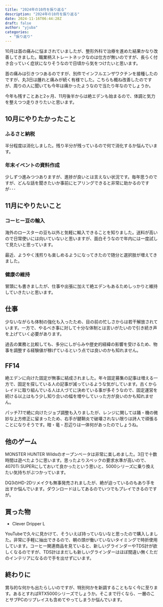 ```yaml
---
title: "2024年の10月を振り返る"
description: "2024年の10月を振り返る"
date: 2024-11-16T06:44:28Z
draft: false
author: "yjuba"
categories:
  - "振り返り"
---
```


10月は首の痛みに悩まされていましたが、整形外科で治療を進めた結果かなり改善してきました。職業柄ストレートネックなのは仕方が無いのですが、長らく付き合っていく症状になりそうなので日頃から気をつけたいと思います。

首の痛みは引きつつあるのですが、別件でインフルエンザワクチンを接種したのですが、丸3日は腫れと痛みが続く有様でした。こちらも概ね改善したのですが、周りの人に聞いても今年は痛かったようなので当たり年なのでしょうか。

今年も残すことあと2ヶ月、11月後半からは絶エデンも始まるので、体調と気力を整えつつ走りきりたいと思います。

## 10月にやりたかったこと

### ふるさと納税
半分程度は消化しました。残り半分が残っているので何で消化するか悩んでいます。

### 年末イベントの資料作成
少しずつ進みつつありますが、進捗が良いとは言えない状況です。毎年思うのですが、どんな話を聞きたいか事前にヒアリングできると非常に助かるのですが･･･

## 11月にやりたいこと

### コーヒー豆の輸入
海外のロースターの豆も以外と気軽に輸入できることを知りました。送料が高いので日常使いには向いていないと思いますが、面白そうなので年内には一度試して見たいと思っています。

最近、ようやく浅煎りも楽しめるようになってきたので随分と選択肢が増えてきました。

### 健康の維持
冒頭にも書きましたが、仕事や出張に加えて絶エデンもあるためしっかりと維持していきたいと思います。

## 仕事
少ないながらも体制の強化も入ったため、目の前の忙しさからは若干解放されています。一方で、やるべき事に対して十分な体制とは言いがたいので引き続き声を上げていく必要があります。

過去の業務と比較しても、多分にしがらみや歴史的経緯の影響を受けるため、物事を調整する経験値が稼げているという点では良いのかも知れません。

## FF14
絶エデンに向けた固定が無事に結成されました。年々固定募集の記事は増える一方で、固定を探している人の記事が減っているような気がしています。古くからレイドに取り組んでいる人は人づてに決めている事が多そうなので、固定運営を続ける以上はもう少し知り合いの幅を増やしていった方が良いのかも知れません。

パッチ7.1で絶に向けたジョブ調整も入りましたが、レンジに関しては踊・機の微妙な上方修正に留まったため、右手が腱鞘炎で破壊されない限りは詩人で頑張ることになりそうです。暗・竜・忍辺りは一体何があったのでしょうね。

## 他のゲーム
MONSTER HUNTER Wildsのオープンベータは非常に楽しめました。3日で十数時間は遊べたように思います。思ったよりスペックの要求水準が高いので、4070Ti SUPERにしておいて良かったという思いと、5000シリーズに乗り換えたい気持ちがぶつかっています。

DQ3のHD-2Dリメイクも無事発売されましたが、絶が迫っているのもあり手を出すか悩んでいます。ダウンロードはしてあるのでいつでもプレイできるのですが。

## 買った物
- Clever Dripper L

YouTubeで久々に見かけて、そういえば持っていないなと思ったので購入しました。非常に手軽に抽出できるので、朝の頭が働いていないタイミングで時折使用しています。コーヒー関連商品を見ていると、新しいグラインダーやTDS計が欲しくなるのですが、TDS計はまだしも新しいグラインダーはほぼ間違い無くただのインテリアになるので手を出せずにいます。

## 終わりに
賞与的な何かも出たらしいのですが、特別何かを新調することもなく今に至ります。あるとすればRTX5000シリーズでしょうか。そこまで行くなら、一層のことサブPCのリプレイスも含めてやってしまうか悩んでいます。
